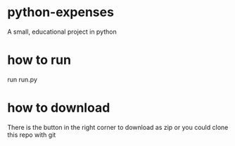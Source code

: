# python-expenses
A small, educational project in python


# how to run
run run.py

# how to download
There is the button in the right corner to download as zip or you could clone this repo with git
